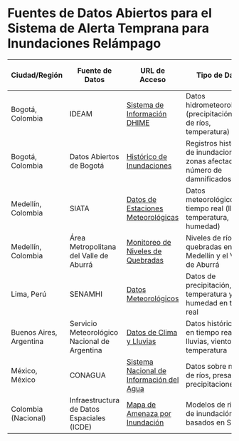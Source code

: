 # Fuentes de Datos Abiertos para el Sistema de Alerta Temprana para Inundaciones Relámpago

| Ciudad/Región       | Fuente de Datos                                  | URL de Acceso                                                                 | Tipo de Datos                                  | Categoría        | Frecuencia de Actualización | Formato   |
|---------------------|-------------------------------------------------|-------------------------------------------------------------------------------|------------------------------------------------|-----------------|-----------------------------|-----------|
| Bogotá, Colombia   | IDEAM                                           | [Sistema de Información DHIME](https://ideam.gov.co/dhime)                    | Datos hidrometeorológicos (precipitación, nivel de ríos, temperatura) | Medio ambiente | Diaria | CSV, API REST |
| Bogotá, Colombia   | Datos Abiertos de Bogotá                        | [Histórico de Inundaciones](https://datosabiertos.bogota.gov.co/dataset/9e6f2b5a-0448-4b70-afa6-b6b93859e3bc) | Registros históricos de inundaciones, zonas afectadas, número de damnificados | Medio ambiente | Anual | CSV |
| Medellín, Colombia | SIATA                                           | [Datos de Estaciones Meteorológicas](https://siata.gov.co) | Datos meteorológicos en tiempo real (lluvia, temperatura, humedad) | Medio ambiente | Minutal | JSON, API REST |
| Medellín, Colombia | Área Metropolitana del Valle de Aburrá          | [Monitoreo de Niveles de Quebradas](https://www.metropol.gov.co) | Niveles de ríos y quebradas en Medellín y el Valle de Aburrá | Medio ambiente | Horaria | CSV, JSON |
| Lima, Perú         | SENAMHI                                         | [Datos Meteorológicos](https://www.senamhi.gob.pe)                            | Datos de precipitación, temperatura y humedad en tiempo real | Medio ambiente | Horaria | CSV, API REST |
| Buenos Aires, Argentina | Servicio Meteorológico Nacional de Argentina | [Datos de Clima y Lluvias](https://www.smn.gob.ar) | Datos históricos y en tiempo real de lluvias, vientos y temperatura | Medio ambiente | Diaria | CSV, JSON, XML |
| México, México     | CONAGUA                                         | [Sistema Nacional de Información del Agua](https://www.gob.mx/conagua)       | Datos sobre niveles de ríos, presas y precipitaciones | Medio ambiente | Diaria | CSV, API REST |
| Colombia (Nacional) | Infraestructura de Datos Espaciales (ICDE)      | [Mapa de Amenaza por Inundación](https://www.icde.gov.co/datos-y-recursos/amenaza-inundacion) | Modelos de riesgo de inundación basados en SIG | Gestión del riesgo | Variable | WMS, Shapefiles |
